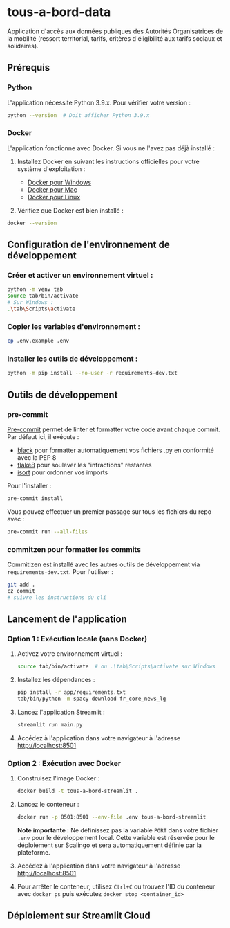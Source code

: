 # tous-a-bord-data

Application d'accès aux données publiques des Autorités Organisatrices de la mobilité (ressort territorial, tarifs, critères d'éligibilité aux tarifs sociaux et solidaires).

## Prérequis

### Python

L'application nécessite Python 3.9.x. Pour vérifier votre version :

```bash
python --version  # Doit afficher Python 3.9.x
```


### Docker

L'application fonctionne avec Docker. Si vous ne l'avez pas déjà installé :

1. Installez Docker en suivant les instructions officielles pour votre système d'exploitation :

   - [Docker pour Windows](https://docs.docker.com/desktop/install/windows-install/)
   - [Docker pour Mac](https://docs.docker.com/desktop/install/mac-install/)
   - [Docker pour Linux](https://docs.docker.com/engine/install/)

2. Vérifiez que Docker est bien installé :

```bash
docker --version
```

## Configuration de l'environnement de développement

### Créer et activer un environnement virtuel :

```bash
python -m venv tab
source tab/bin/activate
# Sur Windows :
.\tab\Scripts\activate
```

### Copier les variables d'environnement :

```bash
cp .env.example .env
```

### Installer les outils de développement :

```bash
python -m pip install --no-user -r requirements-dev.txt
```


## Outils de développement

### pre-commit

[Pre-commit](https://pre-commit.com/) permet de linter et formatter votre code avant chaque commit. Par défaut ici, il exécute :

- [black](https://github.com/psf/black) pour formatter automatiquement vos fichiers .py en conformité avec la PEP 8
- [flake8](https://github.com/pycqa/flake8) pour soulever les "infractions" restantes
- [isort](https://github.com/pycqa/isort) pour ordonner vos imports

Pour l'installer :

```bash
pre-commit install
```

Vous pouvez effectuer un premier passage sur tous les fichiers du repo avec :

```bash
pre-commit run --all-files
```

### commitzen pour formatter les commits

Commitizen est installé avec les autres outils de développement via `requirements-dev.txt`. Pour l'utiliser :

```bash
git add .
cz commit
# suivre les instructions du cli
```

## Lancement de l'application

### Option 1 : Exécution locale (sans Docker)

1. Activez votre environnement virtuel :
   ```bash
   source tab/bin/activate  # ou .\tab\Scripts\activate sur Windows
   ```

2. Installez les dépendances :
   ```bash
   pip install -r app/requirements.txt
   tab/bin/python -m spacy download fr_core_news_lg
   ```

3. Lancez l'application Streamlit :
   ```bash
   streamlit run main.py
   ```

4. Accédez à l'application dans votre navigateur à l'adresse [http://localhost:8501](http://localhost:8501)

### Option 2 : Exécution avec Docker

1. Construisez l'image Docker :
   ```bash
   docker build -t tous-a-bord-streamlit .
   ```

2. Lancez le conteneur :
   ```bash
   docker run -p 8501:8501 --env-file .env tous-a-bord-streamlit
   ```

   **Note importante :** Ne définissez pas la variable `PORT` dans votre fichier `.env` pour le développement local. Cette variable est réservée pour le déploiement sur Scalingo et sera automatiquement définie par la plateforme.

3. Accédez à l'application dans votre navigateur à l'adresse [http://localhost:8501](http://localhost:8501)

4. Pour arrêter le conteneur, utilisez `Ctrl+C` ou trouvez l'ID du conteneur avec `docker ps` puis exécutez `docker stop <container_id>`

## Déploiement sur Streamlit Cloud